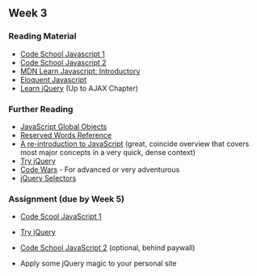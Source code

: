 ## Week 3

### Reading Material

- [Code School Javascript 1](https://www.codeschool.com/courses/javascript-road-trip-part-1)
- [Code School Javascript 2](https://www.codeschool.com/courses/javascript-road-trip-part-2)
- [MDN Learn Javascript: Introductory](https://developer.mozilla.org/en-US/learn/javascript)
- [Eloquent Javascript](http://eloquentjavascript.net/contents.html)
- [Learn jQuery](http://learn.jquery.com/) (Up to AJAX Chapter)

### Further Reading

- [JavaScript Global Objects](https://developer.mozilla.org/en-US/docs/Web/JavaScript/Reference/Global_Objects)
- [Reserved Words Reference](https://developer.mozilla.org/en-US/docs/Web/JavaScript/Reference/Reserved_Words)
- [A re-introduction to JavaScript](https://developer.mozilla.org/en-US/docs/Web/JavaScript/A_re-introduction_to_JavaScript) (great, coincide overview that covers most major concepts in a very quick, dense context)
- [Try jQuery](http://try.jquery.com/)
- [Code Wars](http://www.codewars.com/) - For advanced or very adventurous
- [jQuery Selectors](http://api.jquery.com/category/selectors/)

### Assignment (due by Week 5)

- [Code Scool JavaScript 1](https://www.codeschool.com/courses/javascript-road-trip-part-1)
- [Try jQuery](http://try.jquery.com)
- [Code School JavaScript 2](https://www.codeschool.com/courses/javascript-road-trip-part-2) (optional, behind paywall)

- Apply some jQuery magic to your personal site
